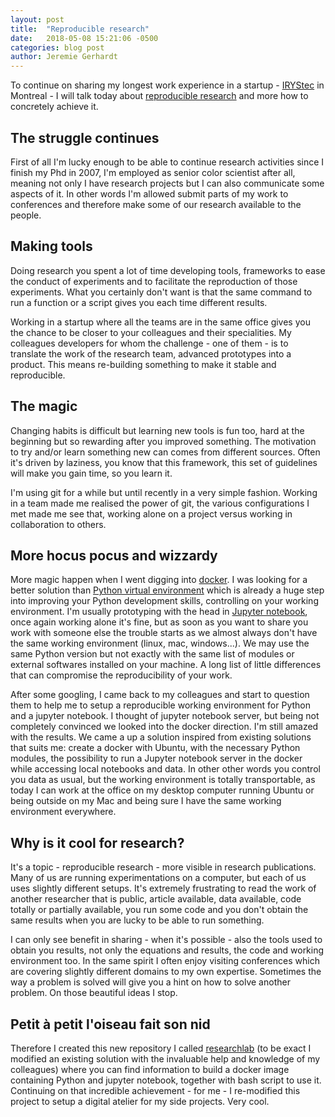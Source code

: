 ```yaml
---
layout: post
title:  "Reproducible research"
date:   2018-05-08 15:21:06 -0500
categories: blog post
author: Jeremie Gerhardt
---
```


To continue on sharing my longest work experience in a startup - [IRYStec][IRYStec-link] in Montreal - I will talk today about [reproducible research][wiki-reproducibility-link] and more how to concretely achieve it.

## The struggle continues

First of all I'm lucky enough to be able to continue research activities since I finish my Phd in 2007, I'm employed as senior color scientist after all, meaning not only I have research projects but I can also communicate some aspects of it. In other words I'm allowed submit parts of my work to conferences and therefore make some of our research available to the people.

## Making tools

Doing research you spent a lot of time developing tools, frameworks to ease the conduct of experiments and to facilitate the reproduction of those experiments. What you certainly don't want is that the same command to run a function or a script gives you each time different results.

Working in a startup where all the teams are in the same office gives you the chance to be closer to your colleagues and their specialities. My colleagues developers for whom the challenge - one of them - is to translate the work of the research team, advanced prototypes into a product. This means re-building something to make it stable and reproducible.

## The magic

Changing habits is difficult but learning new tools is fun too, hard at the beginning but so rewarding after you improved something. The motivation to try and/or learn something new can comes from different sources. Often it's driven by laziness, you know that this framework, this set of guidelines will make you gain time, so you learn it.

I'm using git for a while but until recently in a very simple fashion. Working in a team made me realised the power of git, the various configurations I met made me see that, working alone on a project versus working in collaboration to others.

## More hocus pocus and wizzardy

More magic happen when I went digging into [docker][wiki-docker]. I was looking for a better solution than [Python virtual environment][python-virtualenvs] which is already a huge step into improving your Python development skills, controlling on your working environment. I'm usually prototyping with the head in [Jupyter notebook][jupyter-notebook], once again working alone it's fine, but as soon as you want to share you work with someone else the trouble starts as we almost always don't have the same working environment (linux, mac, windows...). We may use the same Python version but not exactly with the same list of modules or external softwares installed on your machine. A long list of little differences that can compromise the reproducibility of your work.

After some googling, I came back to my colleagues and start to question them to help me to setup a reproducible working environment for Python and a jupyter notebook. I thought of jupyter notebook server, but being not completely convinced we looked into the docker direction. I'm still amazed with the results. We came a up a solution inspired from existing solutions that suits me: create a docker with Ubuntu, with the necessary Python modules, the possibility to run a Jupyter notebook server in the docker while accessing local notebooks and data. In other other words you control you data as usual, but the working environment is totally transportable, as today I can work at the office on my desktop computer running Ubuntu or being outside on my Mac and being sure I have the same working environment everywhere.

## Why is it cool for research?

It's a topic - reproducible research - more visible in research publications. Many of us are running experimentations on a computer, but each of us uses slightly different setups. It's extremely frustrating to read the work of another researcher that is public, article available, data available, code totally or partially available, you run some code and you don't obtain the same results when you are lucky to be able to run something.

I can only see benefit in sharing - when it's possible - also the tools used to obtain you results, not only the equations and results, the code and working environment too. In the same spirit I often enjoy visiting conferences which are covering slightly different domains to my own expertise. Sometimes the way a problem is solved will give you a hint on how to solve another problem. On those beautiful ideas I stop.

## Petit à petit l'oiseau fait son nid

Therefore I created this new repository I called [researchlab][researchlabdocker-link] (to be exact I modified an existing solution with the invaluable help and knowledge of my colleagues) where you can find information to build a docker image containing Python and jupyter notebook, together with bash script to use it. Continuing on that incredible achievement - for me - I re-modified this project to setup a digital atelier for my side projects. Very cool.


[IRYStec-link]:http://www.irystec.com/
[researchlabdocker-link]:https://github.com/mrbonsoir/researchlab/
[wiki-reproducibility-link]:https://en.wikipedia.org/wiki/Reproducibility
[wiki-docker]:https://en.wikipedia.org/wiki/Docker_(software)
[python-virtualenvs]:http://docs.python-guide.org/en/latest/dev/virtualenvs/
[jupyter-notebook]:http://jupyter.org/
